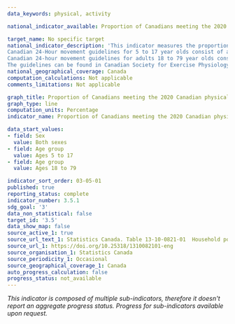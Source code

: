 ```yaml
---
data_keywords: physical, activity

national_indicator_available: Proportion of Canadians meeting the 2020 Canadian physical activity guidelines

target_name: No specific target
national_indicator_description: 'This indicator measures the proportion of Canadians meeting the 2020 Canadian physical activity guidelines. <br><br>
Canadian 24-Hour movement guidelines for 5 to 17 year olds consist of accumulating at least 60 minutes of moderate- to vigorous-intensity physical activity daily. <br><br>
Canadian 24-hour movement guidelines for adults 18 to 79 year olds consist of accumulating at least 150 minutes of moderate- to vigorous-intensity aerobic physical activity per week. <br><br>
The guidelines can be found in Canadian Society for Exercise Physiology. Canadian 24-Hour Movement Guidelines. Ottawa, ON. 2020. <a href="https://csepguidelines.ca/">https://csepguidelines.ca/</a>' 
national_geographical_coverage: Canada
computation_calculations: Not applicable
comments_limitations: Not applicable

graph_title: Proportion of Canadians meeting the 2020 Canadian physical activity guidelines 
graph_type: line
computation_units: Percentage
indicator_name: Proportion of Canadians meeting the 2020 Canadian physical activity guidelines

data_start_values:
- field: Sex
  value: Both sexes
- field: Age group
  value: Ages 5 to 17
- field: Age group
  value: Ages 18 to 79

indicator_sort_order: 03-05-01
published: true
reporting_status: complete
indicator_number: 3.5.1
sdg_goal: '3'
data_non_statistical: false
target_id: '3.5'
data_show_map: false
source_active_1: true
source_url_text_1: Statistics Canada. Table 13-10-0821-01  Household population meeting/not meeting the 2020 Canadian physical activity guidelines
source_url_1: https://doi.org/10.25318/1310082101-eng
source_organisation_1: Statistics Canada
source_periodicity_1: Occasional
source_geographical_coverage_1: Canada
auto_progress_calculation: false
progress_status: not_available
---
```

<i>This indicator is composed of multiple sub-indicators, therefore it doesn't report an aggregate progress status. Progress for sub-indicators available upon request.</i>